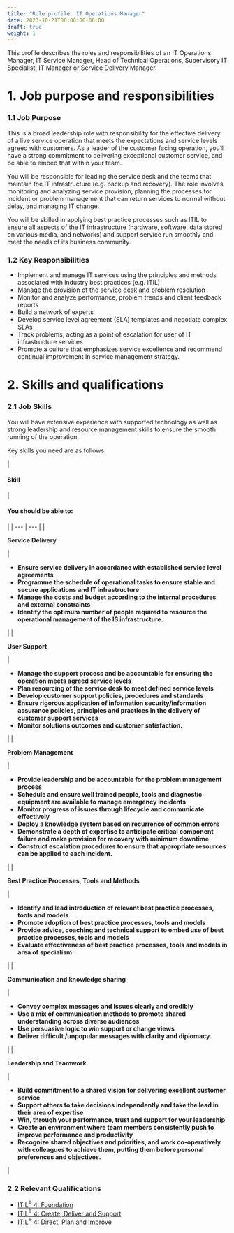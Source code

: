 ```yaml
---
title: "Role profile: IT Operations Manager"
date: 2023-10-21T00:00:00-06:00
draft: true
weight: 1
---
```


This profile describes the roles and responsibilities of an IT Operations Manager, IT Service Manager, Head of Technical Operations, Supervisory IT Specialist, IT Manager or Service Delivery Manager. 

# 1. Job purpose and responsibilities
### 1.1 Job Purpose
This is a broad leadership role with responsibility for the effective delivery of a live service operation that meets the expectations and service levels agreed with customers. As a leader of the customer facing operation, you’ll have a strong commitment to delivering exceptional customer service, and be able to embed that within your team.

You will be responsible for leading the service desk and the teams that maintain the IT infrastructure (e.g. backup and recovery). The role involves monitoring and analyzing service provision, planning the processes for incident or problem management that can return services to normal without delay, and managing IT change.

You will be skilled in applying best practice processes such as ITIL to ensure all aspects of the IT infrastructure (hardware, software, data stored on various media, and networks) and support service run smoothly and meet the needs of its business community.

### 1.2 Key Responsibilities
* Implement and manage IT services using the principles and methods associated with industry best practices (e.g. ITIL)
* Manage the provision of the service desk and problem resolution
* Monitor and analyze performance, problem trends and client feedback reports
* Build a network of experts
* Develop service level agreement (SLA) templates and negotiate complex SLAs
* Track problems, acting as a point of escalation for user of IT infrastructure services
* Promote a culture that emphasizes service excellence and recommend continual improvement in service management strategy.

# 2. Skills and qualifications
### 2.1 Job Skills
You will have extensive experience with supported technology as well as strong leadership and resource management skills to ensure the smooth running of the operation.

Key skills you need are as follows:

| 
#### ****Skill****
 | 

#### ****You should be able to:****
 |
| --- | --- |
| 

**Service Delivery**

 | 

* **Ensure service delivery in accordance with established service level agreements**
* **Programme the schedule of operational tasks to ensure stable and secure applications and IT infrastructure**
* **Manage the costs and budget according to the internal procedures and external constraints**
* **Identify the optimum number of people required to resource the operational management of the IS infrastructure.**

 |
| 

**User Support**

 | 

* **Manage the support process and be accountable for ensuring the operation meets agreed service levels**
* **Plan resourcing of the service desk to meet defined service levels**
* **Develop customer support policies, procedures and standards**
* **Ensure rigorous application of information security/information assurance policies, principles and practices in the delivery of customer support services**
* **Monitor solutions outcomes and customer satisfaction.**

 |
| 

**Problem Management**

 | 

* **Provide leadership and be accountable for the problem management process**
* **Schedule and ensure well trained people, tools and diagnostic equipment are available to manage emergency incidents**
* **Monitor progress of issues through lifecycle and communicate effectively**
* **Deploy a knowledge system based on recurrence of common errors**
* **Demonstrate a depth of expertise to anticipate critical component failure and make provision for recovery with minimum downtime**
* **Construct escalation procedures to ensure that appropriate resources can be applied to each incident.**

 |
| 

**Best Practice Processes, Tools and Methods**

 | 

* **Identify and lead introduction of relevant best practice processes, tools and models**
* **Promote adoption of best practice processes, tools and models**
* **Provide advice, coaching and technical support to embed use of best practice processes, tools and models**
* **Evaluate effectiveness of best practice processes, tools and models in area of specialism.**

 |
| 

**Communication and knowledge sharing**

 | 

* **Convey complex messages and issues clearly and credibly**
* **Use a mix of communication methods to promote shared understanding across diverse audiences**
* **Use persuasive logic to win support or change views**
* **Deliver difficult /unpopular messages with clarity and diplomacy.**

 |
| 

****Leadership and Teamwork****

 | 

* **Build commitment to a shared vision for delivering excellent customer service**
* **Support others to take decisions independently and take the lead in their area of expertise**
* **Win, through your performance, trust and support for your leadership**
* **Create an environment where team members consistently push to improve performance and productivity**
* **Recognize shared objectives and priorities, and work co-operatively with colleagues to achieve them, putting them before personal preferences and objectives.**

 |

### **2.2 Relevant Qualifications**
* [ITIL<sup>®</sup> 4: Foundation](https://www.axelos.com/certifications/itil-service-management/itil-4-foundation)
* [ITIL<sup>®</sup> 4: Create, Deliver and Support](https://www.axelos.com/certifications/itil-service-management/managing-professional/create-deliver-and-support)
* [ITIL<sup>®</sup> 4: Direct, Plan and Improve](https://www.axelos.com/certifications/itil-service-management/managing-professional/direct-plan-and-improve)
